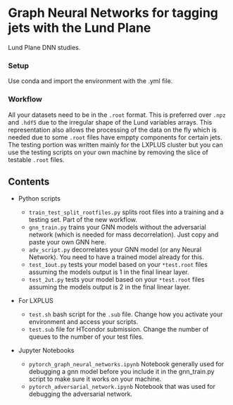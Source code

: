 # Graph Neural Networks for tagging jets with the Lund Plane
Lund Plane DNN studies.

### Setup
Use conda and import the environment with the .yml file. 

### Workflow
All your datasets need to be in the `.root` format. This is preferred over `.npz` and `.hdf5` due to the irregular shape of the Lund variables arrays. This representation also allows the processing of the data on the fly which is needed due to some `.root` files have emppty components for certain jets.
The testing portion was written mainly for the LXPLUS cluster but you can use the testing scripts on your own machine by removing the slice of testable `.root` files.

## Contents
- Python scripts
    - `train_test_split_rootfiles.py` splits root files into a training and a testing set. Part of the new workflow.
    - `gnn_train.py` trains your GNN models without the adversarial network (which is needed for mass decorrelation). Just copy and paste your own GNN here.
    - `adv_script.py` decorrelates your GNN model (or any Neural Network). You need to have a trained model already for this.
    - `test_1out.py` tests your model based on your `*test.root` files assuming the models output is 1 in the final linear layer.
    - `test_2ut.py` tests your model based on your `*test.root` files assuming the models output is 2 in the final linear layer.
    
- For LXPLUS
    - `test.sh` bash script for the `.sub` file. Change how you activate your environment and access your scripts.
    - `test.sub` file for HTcondor submission. Change the number of queues to the number of your test files.    
    
- Jupyter Notebooks
    - `pytorch_graph_neural_networks.ipynb` Notebook generally used for debugging a gnn model before you include it in the gnn_train.py script to make sure it works on your machine.
    - `pytorch_adversarial_network.ipynb` Notebook that was used for debugging the adversarial network.  



    

